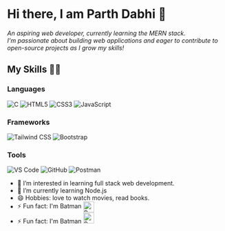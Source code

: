 # Hi there, I am Parth Dabhi 👋

<i>An aspiring web developer, currently learning the MERN stack. <br> I'm passionate about building web applications and eager to contribute to open-source projects as I grow my skills!</i>

## My Skills 👨‍💻

### Languages
<p align="left">
  <img src="https://img.shields.io/badge/C-00599C?style=for-the-badge&logo=c&logoColor=white" alt="C" />
  <img src="https://img.shields.io/badge/HTML5-E34F26?style=for-the-badge&logo=html5&logoColor=white" alt="HTML5" />
  <img src="https://img.shields.io/badge/CSS3-1572B6?style=for-the-badge&logo=css3&logoColor=white" alt="CSS3" />
  <img src="https://img.shields.io/badge/JavaScript-F7DF1E?style=for-the-badge&logo=javascript&logoColor=black" alt="JavaScript" />
<!--   <img src="https://img.shields.io/badge/Python-3776AB?style=for-the-badge&logo=python&logoColor=white" alt="Python" /> -->
</p>

### Frameworks
<p align="left">
  <img src="https://img.shields.io/badge/Tailwind_CSS-38B2AC?style=for-the-badge&logo=tailwind-css&logoColor=white" alt="Tailwind CSS" />
  <img src="https://img.shields.io/badge/Bootstrap-563D7C?style=for-the-badge&logo=bootstrap&logoColor=white" alt="Bootstrap" />
<!--   <img src="https://img.shields.io/badge/Next.js-000000?style=for-the-badge&logo=nextdotjs&logoColor=white" alt="Next.js" /> -->
</p>

### Tools
<p align="left">
  <img src="https://img.shields.io/badge/Visual_Studio_Code-0078d7?style=for-the-badge&logo=visual-studio-code&logoColor=white" alt="VS Code" />
  <img src="https://img.shields.io/badge/GitHub-181717?style=for-the-badge&logo=github&logoColor=white" alt="GitHub" />
  <img src="https://img.shields.io/badge/Postman-FF6C37?style=for-the-badge&logo=postman&logoColor=white" alt="Postman" />
</p>

- 👀 I’m interested in learning full stack web development.
- 🌱 I’m currently learning Node.js
- 😄 Hobbies: love to watch movies, read books.
- ⚡ Fun fact: I'm Batman <img src="https://cdn1.iconfinder.com/data/icons/social-media-logos-7/64/batman-512.png" alt="Batman" style="width:25px; height:auto; vertical-align: middle;" />
- ⚡ Fun fact: I'm Batman <img src="https://cdn1.iconfinder.com/data/icons/social-media-logos-7/64/batman-512.png" alt="Batman" style="width:25px;height:auto;" />


<!---
parthdabhi1703/parthdabhi1703 is a ✨ special ✨ repository because its `README.md` (this file) appears on your GitHub profile.
You can click the Preview link to take a look at your changes.
--->
